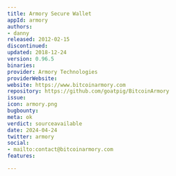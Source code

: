 ```yaml
---
title: Armory Secure Wallet
appId: armory
authors:
- danny
released: 2012-02-15
discontinued: 
updated: 2018-12-24
version: 0.96.5
binaries: 
provider: Armory Technologies
providerWebsite: 
website: https://www.bitcoinarmory.com
repository: https://github.com/goatpig/BitcoinArmory
issue: 
icon: armory.png
bugbounty: 
meta: ok
verdict: sourceavailable
date: 2024-04-24
twitter: armory
social:
- mailto:contact@bitcoinarmory.com
features: 

---
```


